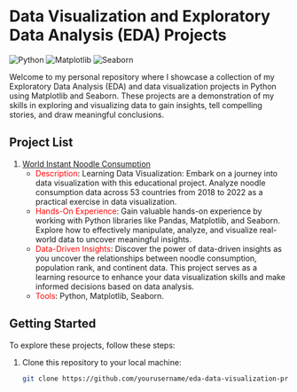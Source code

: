 # Data Visualization and Exploratory Data Analysis (EDA) Projects

![Python](https://img.shields.io/badge/Python-3.x-blue.svg)
![Matplotlib](https://img.shields.io/badge/Matplotlib-3.x-green.svg)
![Seaborn](https://img.shields.io/badge/Seaborn-0.x-yellow.svg)

Welcome to my personal repository where I showcase a collection of my Exploratory Data Analysis (EDA) and data visualization projects in Python using Matplotlib and Seaborn. These projects are a demonstration of my skills in exploring and visualizing data to gain insights, tell compelling stories, and draw meaningful conclusions.

## Project List

1. [World Instant Noodle Consumption](https://github.com/Prasadbale/EDA-Data-Visualization/tree/2997480435626f85e36ff9b5a6c57c0c9a5314a0/project1)
   - <font color="red">Description</font>: Learning Data Visualization: Embark on a journey into data visualization with this educational project. Analyze noodle consumption data across 53 countries from 2018 to 2022 as a practical exercise in data visualization.
   - <font color="red">Hands-On Experience</font>: Gain valuable hands-on experience by working with Python libraries like Pandas, Matplotlib, and Seaborn. Explore how to effectively manipulate, analyze, and visualize real-world data to uncover meaningful insights.
   - <font color="red">Data-Driven Insights</font>: Discover the power of data-driven insights as you uncover the relationships between noodle consumption, population rank, and continent data. This project serves as a learning resource to enhance your data visualization skills and make informed decisions based on data analysis.
   - <font color="red">Tools</font>: Python, Matplotlib, Seaborn.

## Getting Started

To explore these projects, follow these steps:

1. Clone this repository to your local machine:

   ```bash
   git clone https://github.com/yourusername/eda-data-visualization-projects.git
